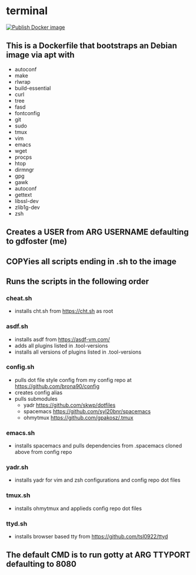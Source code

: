 # terminal

[![Publish Docker image](https://github.com/brona90/terminal/actions/workflows/docker-image.yml/badge.svg)](https://github.com/brona90/terminal/actions/workflows/docker-image.yml)

## This is a Dockerfile that bootstraps an Debian image via apt with

- autoconf
- make
- rlwrap
- build-essential
- curl
- tree
- fasd
- fontconfig
- git
- sudo
- tmux
- vim
- emacs
- wget
- procps
- htop
- dirmngr
- gpg
- gawk
- autoconf
- gettext
- libssl-dev
- zlib1g-dev
- zsh

## Creates a USER from ARG USERNAME defaulting to gdfoster (me)

## COPYies all scripts ending in .sh to the image

## Runs the scripts in the following order

### cheat.sh

- installs cht.sh from <https://cht.sh> as root

### asdf.sh

- installs asdf from <https://asdf-vm.com/>
- adds all plugins listed in .tool-versions
- installs all versions of plugins listed in .tool-versions

### config.sh

- pulls dot file style config from my config repo at <https://github.com/brona90/config>
- creates config alias
- pulls submodules
  - yadr <https://github.com/skwp/dotfiles>
  - spacemacs <https://github.com/syl20bnr/spacemacs>
  - ohmytmux <https://github.com/gpakosz/.tmux>

### emacs.sh

- installs spacemacs and pulls dependencies from .spacemacs cloned above from config repo

### yadr.sh

- installs yadr for vim and zsh configurations and config repo dot files

### tmux.sh

- installs ohmytmux and applieds config repo dot files

### ttyd.sh

- installs browser based tty from <https://github.com/tsl0922/ttyd>

## The default CMD is to run gotty at ARG TTYPORT defaulting to 8080
